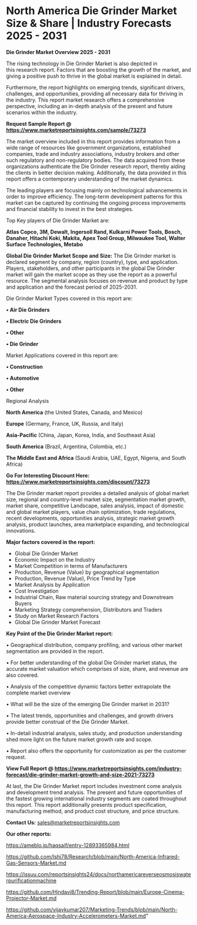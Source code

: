 # North America Die Grinder Market Size & Share | Industry Forecasts 2025 - 2031

<Strong> Die Grinder Market Overview 2025 - 2031</strong>

The rising technology in Die Grinder Market is also depicted in this research report. Factors that are boosting the growth of the market, and giving a positive push to thrive in the global market is explained in detail.

Furthermore, the report highlights on emerging trends, significant drivers, challenges, and opportunities, providing all necessary data for thriving in the industry. This report market research offers a comprehensive perspective, including an in-depth analysis of the present and future scenarios within the industry.

<strong>Request Sample Report @ <a href=https://www.marketreportsinsights.com/sample/73273>https://www.marketreportsinsights.com/sample/73273</a></strong>

The market overview included in this report provides information from a wide range of resources like government organizations, established companies, trade and industry associations, industry brokers and other such regulatory and non-regulatory bodies. The data acquired from these organizations authenticate the Die Grinder research report, thereby aiding the clients in better decision making. Additionally, the data provided in this report offers a contemporary understanding of the market dynamics.

The leading players are focusing mainly on technological advancements in order to improve efficiency. The long-term development patterns for this market can be captured by continuing the ongoing process improvements and financial stability to invest in the best strategies.

Top Key players of Die Grinder Market are:

<strong>Atlas Copco, 3M, Dewalt, Ingersoll Rand, Kulkarni Power Tools, Bosch, Danaher, Hitachi Koki, Makita, Apex Tool Group, Milwaukee Tool, Walter Surface Technologies, Metabo</strong>

<strong><b>Global Die Grinder Market Scope and Size:</b></strong>
The Die Grinder market is declared segment by company, region (country), type, and application. Players, stakeholders, and other participants in the global Die Grinder market will gain the market scope as they use the report as a powerful resource. The segmental analysis focuses on revenue and product by type and application and the forecast period of 2025-2031.

Die Grinder Market Types covered in this report are:

<strong>• Air Die Grinders

• Electric Die Grinders

• Other

• Die Grinder</strong>

Market Applications covered in this report are:

<strong>• Construction

• Automotive

• Other</strong> 

Regional Analysis

<strong>North America</strong> (the United States, Canada, and Mexico)

<strong>Europe</strong> (Germany, France, UK, Russia, and Italy)

<strong>Asia-Pacific</strong> (China, Japan, Korea, India, and Southeast Asia)

<strong>South America</strong> (Brazil, Argentina, Colombia, etc.)

<strong>The Middle East and Africa</strong> (Saudi Arabia, UAE, Egypt, Nigeria, and South Africa)

<strong>Go For Interesting Discount Here: <a href=https://www.marketreportsinsights.com/discount/73273>https://www.marketreportsinsights.com/discount/73273</a></strong>

The Die Grinder market report provides a detailed analysis of global market size, regional and country-level market size, segmentation market growth, market share, competitive Landscape, sales analysis, impact of domestic and global market players, value chain optimization, trade regulations, recent developments, opportunities analysis, strategic market growth analysis, product launches, area marketplace expanding, and technological innovations.

<strong><b>Major factors covered in the report:</b></strong>
<ul>
  <li>Global Die Grinder Market </li>
  <li>Economic Impact on the Industry</li>
  <li>Market Competition in terms of Manufacturers</li>
  <li>Production, Revenue (Value) by geographical segmentation</li>
  <li>Production, Revenue (Value), Price Trend by Type</li>
  <li>Market Analysis by Application</li>
  <li>Cost Investigation</li>
  <li>Industrial Chain, Raw material sourcing strategy and Downstream Buyers</li>
  <li>Marketing Strategy comprehension, Distributors and Traders</li>
  <li>Study on Market Research Factors</li>
  <li>Global Die Grinder Market Forecast</li>
</ul>

<strong><b>Key Point of the Die Grinder Market report:</b></strong>

• Geographical distribution, company profiling, and various other market segmentation are provided in the report.

• For better understanding of the global Die Grinder market status, the accurate market valuation which comprises of size, share, and revenue are also covered.

• Analysis of the competitive dynamic factors better extrapolate the complete market overview

• What will be the size of the emerging Die Grinder market in 2031?

• The latest trends, opportunities and challenges, and growth drivers provide better construal of the Die Grinder Market.

• In-detail industrial analysis, sales study, and production understanding shed more light on the future market growth rate and scope.

• Report also offers the opportunity for customization as per the customer request.

<strong><b>View Full Report @ <a href=https://www.marketreportsinsights.com/industry-forecast/die-grinder-market-growth-and-size-2021-73273>https://www.marketreportsinsights.com/industry-forecast/die-grinder-market-growth-and-size-2021-73273</a></b></strong>


At last, the Die Grinder Market report includes investment come analysis and development trend analysis. The present and future opportunities of the fastest growing international industry segments are coated throughout this report. This report additionally presents product specification, manufacturing method, and product cost structure, and price structure.

<strong>Contact Us:</strong>
sales@marketreportsinsights.com

<strong>Our other reports:</strong>

<a href=https://ameblo.jp/haqsaif/entry-12893365984.html>https://ameblo.jp/haqsaif/entry-12893365984.html</a>

<a href=https://github.com/Ishi78/Research/blob/main/North-America-Infrared-Gas-Sensors-Market.md>https://github.com/Ishi78/Research/blob/main/North-America-Infrared-Gas-Sensors-Market.md</a>

<a href=https://issuu.com/reportsinsights24/docs/northamericareverseosmosiswaterpurificationmachine>https://issuu.com/reportsinsights24/docs/northamericareverseosmosiswaterpurificationmachine</a>

<a href=https://github.com/Hindavi8/Trending-Report/blob/main/Europe-Cinema-Projector-Market.md>https://github.com/Hindavi8/Trending-Report/blob/main/Europe-Cinema-Projector-Market.md</a>

<a href=https://github.com/vijaykumar207/Marketing-Trends/blob/main/North-America-Aerospace-Industry-Accelerometers-Market.md>https://github.com/vijaykumar207/Marketing-Trends/blob/main/North-America-Aerospace-Industry-Accelerometers-Market.md</a>"
